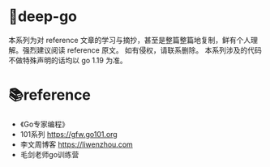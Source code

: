 # 🔨deep-go

  本系列为对 reference 文章的学习与摘抄，甚至是整篇整篇地复制，鲜有个人理解。强烈建议阅读 reference 原文。
  如有侵权，请联系删除。
  本系列涉及的代码不做特殊声明的话均以 go 1.19 为准。

# 📚reference
- 《Go专家编程》
- 101系列 https://gfw.go101.org
- 李文周博客 https://liwenzhou.com
- 毛剑老师go训练营
